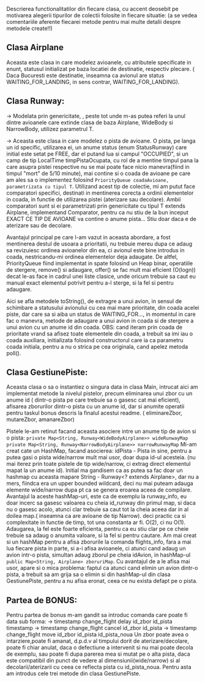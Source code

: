 Descrierea functionalitatilor din fiecare clasa, cu accent deosebit pe motivarea alegerii tipurilor
de colectii folosite in fiecare situatie: (a se vedea comentariile aferente fiecarei metode
pentru mai multe detalii despre metodele create!!)

## Clasa Airplane
Aceasta este clasa in care modelez avioanele, cu atributele specificate in enunt, statusul initializat pe baza
locatiei de destinatie, respectiv plecare. ( Daca Bucuresti este destinatie, inseamna ca avionul are status WAITING_FOR_LANDING,
in sens contrar, WAITING_FOR_LANDING).

## Clasa Runway:
-> Modelata prin genericitate, <T extends Airplane>, peste tot unde m-as putea referi
la unul dintre avioanele care extinde clasa de baza Airplane, WideBody si NarrowBody, utilizez parametrul T.

-> Aceasta este clasa in care modelez o pista de avioane. O pista, pe langa un id specific, utilizarea
ei, un anume status (enum StatusRunway) care initial este setat pe FREE, dar el putand lua si campul "OCCUPIED",
si un camp de tip LocalTime timpPistaOcupata, cu rol de a mentine timpul pana la care asupra pistei
respective nu se mai poate face nicio manevra(fiind in timpul "mort" de 5/10 minute), mai contine si o coada de avioane
pe care am ales sa o implementez folosind `PriorityQueue coadaAvioane, parametrizata cu tipul T`. Utilizand acest tip de colectie,
mi am putut face comparatori specifici, destinati in mentinerea corecta a ordinii elementelor in coada, in functie de utilizarea
pistei (aterizare sau decolare). Ambii comparatori sunt si ei parametrizati prin genericitate cu tipul T extends Airplane,
implementand Comparator<T>, pentru ca nu stiu de la bun inceput EXACT CE TIP DE AVIOANE va contine o anume pista...
Stiu doar daca e de aterizare sau de decolare.

Avantajul principal pe care l-am vazut in aceasta abordare, a fost mentinerea destul de usoara a prioritatii, nu trebuie
mereu dupa ce adaug sa revizuiesc ordinea avioanelor din ea, ci avionul este bine introdus in coada, nestricandu-mi ordinea
elementelor deja adaugate. De altfel, PriorityQueue fiind implementat in spate folosind un Heap binar, operatiile de
stergere, remove() si adaugare, offer() se fac mult mai eficient (O(logn)) decat le-as face in cadrul unei liste clasice,
unde oricum trebuie sa caut eu manual exact elementul potrivit pentru a-l sterge, si la
fel si pentru adaugare.

Aici se afla metodele toString(), de extragre a unui avion, in sensul de schimbare a statusului avionului cu cea mai mare
prioritate, din coada acelei piste, dar care sa si aiba un status de WAITING_FOR..., in momentul in care fac o manevra,
metode de adaugare a unui avion in coada si de stergere a unui avion cu un anume id din coada.
OBS: cand iteram prin coada de prioritate vrand sa afisez toate elementele din coada, a trebuit sa imi iau o coada auxiliara,
initializata folosind constructorul care ia ca parametru coada initiala, pentru a nu o strica pe cea originala,
cand apelez metoda poll().

## Clasa GestiunePiste:
Aceasta clasa o sa o instantiez o singura data in clasa Main, intrucat aici am implementat metode la nivelul pistelor,
precum eliminarea unui zbor cu un anume id ( dintr-o pista pe care trebuie sa o gasesc cat mai eficient), 
afisarea zborurilor dintr-o pista cu un anume id, dar si anumite operatii pentru taskul bonus descris la finalul acestui readme.
( eliminareZbor, mutareZbor, amanareZbor)

Pistele le-am retinut facand aceasta asociere intre un anume tip de avion si o pista:
    `private Map<String, Runway<WideBodyAirplane>> wideRunwayMap`
    `private Map<String, Runway<NarrowBodyAirplane>> narrowRunwayMap`
Mi-am creat cate un HashMap, facand asocierea: idPista - Pista in sine, pentru a putea gasi o pista wide/narrow
mult mai usor, doar dupa id-ul acesteia. (nu mai iterez prin toate pistele de tip wide/narrow, ci extrag
direct elementul mapat la un anume id). Initial ma gandisem ca as putea sa fac doar un hashmap cu aceasta mapare
String - Runway<? extends Airplane>, dar nu a mers, fiindca era un upper bounded wildcard, deci 
nu mai puteam adauga elemente wide/narrow dupa pt ca se genera eroarea aceea de compilare. Avantajul la aceste hashMap-uri,
este ca de exemplu la runway_info, eu doar incerc sa gasesc valoarea cu cheia id_runway din primul map, si daca nu o gasesc acolo,
atunci clar trebuie sa caut tot la cheia aceea dar in al doilea map.( inseamna ca are avioane de tip Narrow). deci practic ca si
complexitate in functie de timp, tot una constanta ar fi. O(2), ci nu O(1). Adaugarea, la fel este foarte eficienta, pentru ca eu
stiu clar pe ce cheie trebuie sa adaug o anumita valoare, si la fel si pentru cautare.
    Am mai creat si un hashMap pentru a afisa zborurile la comanda flights_info, fara a mai lua fiecare pista in parte,
si a-i afisa avioanele, ci atunci cand adaug un avion intr-o pista, simultan adaug zborul pe cheia idAvion,
in hashMap-ul `public Map<String, Airplane> zboruriMap`. Cu avantajul de a le afisa mai usor, apare si o mica problema:
faptul ca atunci cand elimin un avion dintr-o pista, a trebuit sa am grija sa o elimin si din hashMap-ul din clasa GestiunePiste, pentru
a nu afisa eronat, ceea ce nu exista defapt pe o pista.

## Partea de BONUS:
Pentru partea de bonus m-am gandit sa introduc comanda care poate fi data sub forma:
    -> timestamp change_flight delay id_zbor id_pista timestamp
    -> timestamp change_flight cancel id_zbor id_pista
    -> timestamp change_flight move id_zbor id_pista id_pista_noua
Un zbor poate avea o intarziere,poate fi amanat, d.p.d.v al timpului dorit de aterizare/decolare,
poate fi chiar anulat, daca o defectiune a intervenit si nu mai poate decola de exemplu,
sau poate fi dupa parerea mea si mutat pe o alta pista, daca este compatibil din punct de vedere al dimensiunii(wide/narrow)
si al decolarii/aterizarii cu ceea ce reflecta pista cu id_pista_noua. Pentru asta am introdus cele trei metode din clasa GestiunePiste.
